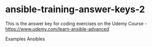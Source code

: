 # ansible-training-answer-keys-2

This is the answer key for coding exercises on the Udemy Course - https://www.udemy.com/learn-ansible-advanced

Examples Ansibles

